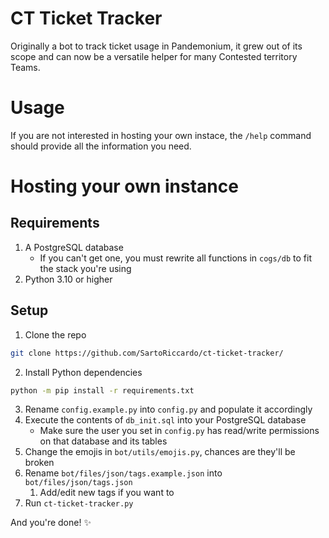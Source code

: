 # CT Ticket Tracker
Originally a bot to track ticket usage in Pandemonium, it grew out of its scope and can now
be a versatile helper for many Contested territory Teams.

# Usage

If you are not interested in hosting your own instace, the `/help` command should provide all
the information you need.

# Hosting your own instance

## Requirements
1. A PostgreSQL database
   * If you can't get one, you must rewrite all functions in `cogs/db` to fit the stack you're using
2. Python 3.10 or higher

## Setup

1. Clone the repo
```bash
git clone https://github.com/SartoRiccardo/ct-ticket-tracker/
```
2. Install Python dependencies
```bash
python -m pip install -r requirements.txt
```
3. Rename `config.example.py` into `config.py` and populate it accordingly
4. Execute the contents of `db_init.sql` into your PostgreSQL database
   * Make sure the user you set in `config.py` has read/write permissions on that database and its tables
5. Change the emojis in `bot/utils/emojis.py`, chances are they'll be broken
6. Rename `bot/files/json/tags.example.json` into `bot/files/json/tags.json`
   1. Add/edit new tags if you want to
7. Run `ct-ticket-tracker.py`

And you're done! ✨
